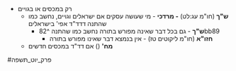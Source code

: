 * רק במכסים או בגויים
	* **ש"ך** (חו"מ עג:לט) **- מרדכי** - מי שעושה עסקים אם ישראלים וגויים, נחשב כמו שהתנה דדד"ד אפי' בישראלים
		* **ש"ך** - גם בכל דבר שאינה מפורש בתורה נחשב כמו שהתנה ^82bb89
			* **חזו"א** (חו"מ ליקוטים טז) - אין בנמצא דבר שאינו מפורש בתורה
	* **מח'** () אם דד"ד במכסים חדשים

#פרק_יוט_תשפה 